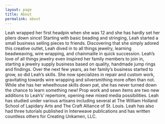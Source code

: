 ```yaml
---
layout: page
title: About
permalink: about
---
```


Leah wrapped her first headpin when she was 12 and she has hardly set her pliers down since! Starting with basic beading and stringing, Leah started a small business selling pieces to friends. Discovering that she simply adored this creative outlet, Leah dived in to all things jewelry, learning beadweaving, wire wrapping, and chainmaille in quick succession. 
Leah’s love of all things jewelry even inspired her family members to join in, starting a jewelry supply business based on quality, handmade jump rings and findings. Over the next few years, as her family’s business started to grow, so did Leah’s skills. She now specializes in repair and custom work, gravitating towards wire wrapping and silversmithing more often than not. While she has her wheelhouse skills down pat, she has never turned down the chance to learn something new! Prop work and sewn items are two new additions to Leah’s’ repertoire, opening new mixed media possibilities.
Leah has studied under various artisans including several at The William Holland School of Lapidary Arts and The Craft Alliance of St. Louis. Leah has also had three tutorials published in Interweave publications and has written countless others for Creating Unkamen, LLC.
